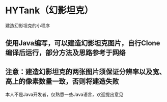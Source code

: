 # HYTank（幻影坦克）
建造幻影坦克的小程序

## 使用Java编写，可以建造幻影坦克图片，自行Clone编译后运行，部分方法及思路参考于网络
## 注意：建造幻影坦克的两张图片须保证分辨率以及宽、高上的像素数量一致，否则将建造失败

本人不是Java开发者，仅熟悉一些Java语言，欢迎提出意见